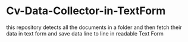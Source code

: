 # Cv-Data-Collector-in-TextForm
this repository  detects all the documents in a folder and then fetch their data in text form and save data line to line in readable Text Form
